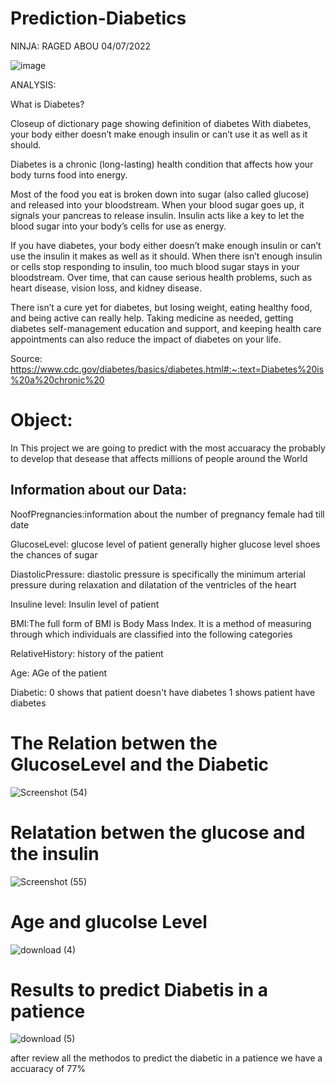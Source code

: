 # Prediction-Diabetics

NINJA: RAGED ABOU
04/07/2022


![image](https://user-images.githubusercontent.com/98135268/162464148-8089e327-6ba4-4d37-9948-68eb883e79ea.png)


ANALYSIS:

What is Diabetes?

Closeup of dictionary page showing definition of diabetes With diabetes, your body either doesn’t make enough insulin or can’t use it as well as it should.

Diabetes is a chronic (long-lasting) health condition that affects how your body turns food into energy.

Most of the food you eat is broken down into sugar (also called glucose) and released into your bloodstream. When your blood sugar goes up, it signals your pancreas to release insulin. Insulin acts like a key to let the blood sugar into your body’s cells for use as energy.

If you have diabetes, your body either doesn’t make enough insulin or can’t use the insulin it makes as well as it should. When there isn’t enough insulin or cells stop responding to insulin, too much blood sugar stays in your bloodstream. Over time, that can cause serious health problems, such as heart disease, vision loss, and kidney disease.

There isn’t a cure yet for diabetes, but losing weight, eating healthy food, and being active can really help. Taking medicine as needed, getting diabetes self-management education and support, and keeping health care appointments can also reduce the impact of diabetes on your life.

Source: https://www.cdc.gov/diabetes/basics/diabetes.html#:~:text=Diabetes%20is%20a%20chronic%20


# Object:
In This project we are going to predict with the most accuaracy the probably to develop that desease that affects millions of people around the World



## Information about our Data:

NoofPregnancies:information about the number of pregnancy female had till date

GlucoseLevel: glucose level of patient generally higher glucose level shoes the chances of sugar

DiastolicPressure: diastolic pressure is specifically the minimum arterial pressure during relaxation and dilatation of the ventricles of the heart

Insuline level: Insulin level of patient

BMI:The full form of BMI is Body Mass Index. It is a method of measuring through which individuals are classified into the following categories

RelativeHistory: history of the patient

Age: AGe of the patient

Diabetic: 0 shows that patient doesn't have diabetes 1 shows patient have diabetes


  # The Relation betwen the GlucoseLevel and the Diabetic
  
  
  ![Screenshot (54)](https://user-images.githubusercontent.com/98135268/162474424-7f51ff07-0bb3-4dac-a5b6-a18f638d23f7.png)
  
  
  
  
  # Relatation betwen the glucose and the insulin
  
  ![Screenshot (55)](https://user-images.githubusercontent.com/98135268/162475310-59616d18-91f3-412e-a7a5-83e55060ebf5.png)
  
  
  # Age and glucolse Level

![download (4)](https://user-images.githubusercontent.com/98135268/162475798-d5f8541c-ffee-4c92-9c68-9e2a17bc74c1.png)

 # Results to predict Diabetis in a patience
 
 ![download (5)](https://user-images.githubusercontent.com/98135268/162476531-80ec92ad-8933-493f-afe9-0571340459cf.png)
 
 after review all the methodos to predict the diabetic in a patience we have a accuaracy of 77% 
